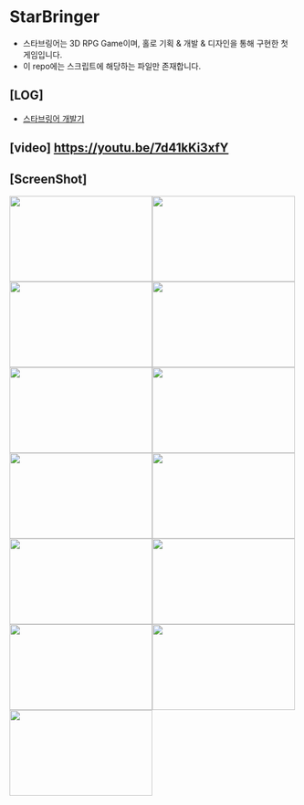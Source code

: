 # StarBringer
- 스타브링어는 3D RPG Game이며, 홀로 기획 & 개발 & 디자인을 통해 구현한 첫 게임입니다.
- 이 repo에는 스크립트에 해당하는 파일만 존재합니다.
## [LOG]
- [스타브링어 개발기](https://github.com/sunio00000/StarBringer/blob/master/%EC%8B%A0%EC%9E%85%20%ED%94%84%EB%A1%9C%EA%B7%B8%EB%9E%98%EB%A8%B8%20%ED%8F%AC%ED%8A%B8%ED%8F%B4%EB%A6%AC%EC%98%A4(%EC%98%A4%ED%83%9C%EC%96%91).pdf)
## [video] https://youtu.be/7d41kKi3xfY
## [ScreenShot]
<img src="https://user-images.githubusercontent.com/26760693/116812362-719e4880-ab89-11eb-8059-528d384803ec.png"  width="250" height="150"><img src="https://user-images.githubusercontent.com/26760693/116812365-72cf7580-ab89-11eb-9e02-8379311b1a42.png"  width="250" height="150"><img src="https://user-images.githubusercontent.com/26760693/116812366-73680c00-ab89-11eb-9447-dc20b8ea3dc0.png"  width="250" height="150"><img src="https://user-images.githubusercontent.com/26760693/116812367-7400a280-ab89-11eb-9fb7-8f42bea82656.png"  width="250" height="150"><img src="https://user-images.githubusercontent.com/26760693/116812368-7400a280-ab89-11eb-9787-0eda63acf7d3.png"  width="250" height="150"><img src="https://user-images.githubusercontent.com/26760693/116812369-74993900-ab89-11eb-8038-dca717435543.png"  width="250" height="150"><img src="https://user-images.githubusercontent.com/26760693/116812370-7531cf80-ab89-11eb-98ad-2b450f88cf1e.png"  width="250" height="150"><img src="https://user-images.githubusercontent.com/26760693/116812371-7531cf80-ab89-11eb-9b23-a1c6b1ce10fb.png"  width="250" height="150"><img src="https://user-images.githubusercontent.com/26760693/116812372-75ca6600-ab89-11eb-80ea-cdfded9222d9.png"  width="250" height="150"><img src="https://user-images.githubusercontent.com/26760693/116812374-75ca6600-ab89-11eb-808f-faf4fcda1eb8.png"  width="250" height="150"><img src="https://user-images.githubusercontent.com/26760693/116812376-7662fc80-ab89-11eb-8b0b-2c20840370a5.png"  width="250" height="150"><img src="https://user-images.githubusercontent.com/26760693/116812378-76fb9300-ab89-11eb-9777-eef9b1b83cdd.png"  width="250" height="150"><img src="https://user-images.githubusercontent.com/26760693/116812380-76fb9300-ab89-11eb-9033-9df0d31f1567.png"  width="250" height="150"> 
